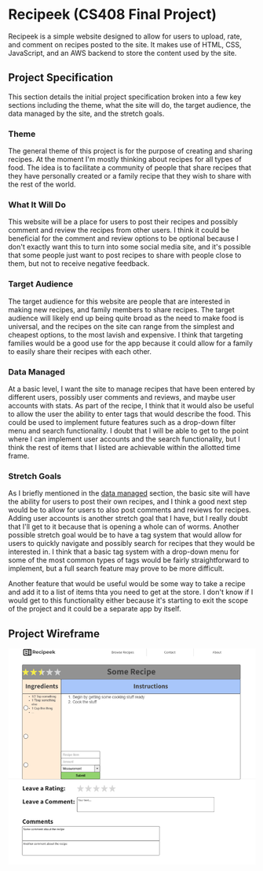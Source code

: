 # Recipeek (CS408 Final Project)

Recipeek is a simple website designed to allow for users to upload, rate, and comment on recipes posted to the site. It makes use of HTML, CSS, JavaScript, and an AWS backend to store the content used by the site.

## Project Specification
This section details the initial project specification broken into a few key sections including the theme, what the site will do, the target audience, the data managed by the site, and the stretch goals.

### Theme
The general theme of this project is for the purpose of creating and sharing recipes. At the moment I'm mostly thinking about recipes for all types of food. The idea is to facilitate a community of people that share recipes that they have personally created or a family recipe that they wish to share with the rest of the world.

### What It Will Do
This website will be a place for users to post their recipes and possibly comment and review the recipes from other users. I think it could be beneficial for the comment and review options to be optional because I don't exactly want this to turn into some social media site, and it's possible that some people just want to post recipes to share with people close to them, but not to receive negative feedback.

### Target Audience
The target audience for this website are people that are interested in making new recipes, and family members to share recipes. The target audience will likely end up being quite broad as the need to make food is universal, and the recipes on the site can range from the simplest and cheapest options, to the most lavish and expensive. I think that targeting families would be a good use for the app because it could allow for a family to easily share their recipes with each other.

### Data Managed
At a basic level, I want the site to manage recipes that have been entered by different users, possibly user comments and reviews, and maybe user accounts with stats. As part of the recipe, I think that it would also be useful to allow the user the ability to enter tags that would describe the food. This could be used to implement future features such as a drop-down filter menu and search functionality. I doubt that I will be able to get to the point where I can implement user accounts and the search functionality, but I think the rest of items that I listed are achievable within the allotted time frame.

### Stretch Goals
As I briefly mentioned in the [data managed](#data-managed) section, the basic site will have the ability for users to post their own recipes, and I think a good next step would be to allow for users to also post comments and reviews for recipes. Adding user accounts is another stretch goal that I have, but I really doubt that I'll get to it because that is opening a whole can of worms. Another possible stretch goal would be to have a tag system that would allow for users to quickly navigate and possibly search for recipes that they would be interested in. I think that a basic tag system with a drop-down menu for some of the most common types of tags would be fairly straightforward to implement, but a full search feature may prove to be more difficult.

Another feature that would be useful would be some way to take a recipe and add it to a list of items thta you need to get at the store. I don't know if I would get to this functionality either because it's starting to exit the scope of the project and it could be a separate app by itself.

## Project Wireframe

![wireframe](RecipeekWireframe.png)